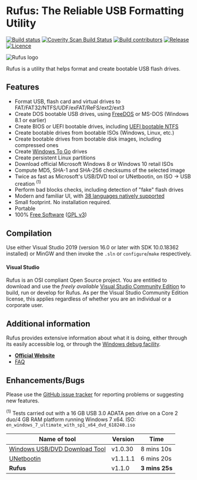 Rufus: The Reliable USB Formatting Utility
==========================================

[![Build status](https://img.shields.io/appveyor/ci/pbatard/rufus.svg?style=flat-square)](https://ci.appveyor.com/project/pbatard/rufus)
[![Coverity Scan Build Status](https://img.shields.io/coverity/scan/2172.svg?style=flat-square)](https://scan.coverity.com/projects/pbatard-rufus)
[![Build contributors](https://img.shields.io/github/contributors/pbatard/rufus.svg?style=flat-square)](https://github.com/pbatard/rufus/graphs/contributors)
[![Release](https://img.shields.io/github/release-pre/pbatard/rufus.svg?style=flat-square)](https://github.com/pbatard/rufus/releases)
[![Licence](https://img.shields.io/badge/license-GPLv3-blue.svg?style=flat-square)](https://www.gnu.org/licenses/gpl-3.0.en.html)

![Rufus logo](https://raw.githubusercontent.com/pbatard/rufus/master/res/icons/rufus-128.png)

Rufus is a utility that helps format and create bootable USB flash drives.

Features
--------

* Format USB, flash card and virtual drives to FAT/FAT32/NTFS/UDF/exFAT/ReFS/ext2/ext3
* Create DOS bootable USB drives, using [FreeDOS](https://www.freedos.org) or MS-DOS (Windows 8.1 or earlier)
* Create BIOS or UEFI bootable drives, including [UEFI bootable NTFS](https://github.com/pbatard/uefi-ntfs)
* Create bootable drives from bootable ISOs (Windows, Linux, etc.)
* Create bootable drives from bootable disk images, including compressed ones
* Create [Windows To Go](https://en.wikipedia.org/wiki/Windows_To_Go) drives
* Create persistent Linux partitions
* Download official Microsoft Windows 8 or Windows 10 retail ISOs
* Compute MD5, SHA-1 and SHA-256 checksums of the selected image
* Twice as fast as Microsoft's USB/DVD tool or UNetbootin, on ISO → USB creation <sup>(1)</sup>
* Perform bad blocks checks, including detection of "fake" flash drives
* Modern and familiar UI, with [38 languages natively supported](https://github.com/pbatard/rufus/wiki/FAQ#What_languages_are_natively_supported_by_Rufus)
* Small footprint. No installation required.
* Portable
* 100% [Free Software](https://www.gnu.org/philosophy/free-sw) ([GPL v3](https://www.gnu.org/licenses/gpl-3.0))

Compilation
-----------

Use either Visual Studio 2019 (version 16.0 or later with SDK 10.0.18362 installed) or MinGW and
then invoke the `.sln` or `configure`/`make` respectively.

#### Visual Studio
Rufus is an OSI compliant Open Source project. You are entitled to
download and use the *freely available* [Visual Studio Community Edition](https://www.visualstudio.com/vs/community/)
to build, run or develop for Rufus. As per the Visual Studio Community Edition license,
this applies regardless of whether you are an individual or a corporate user.

Additional information
----------------------

Rufus provides extensive information about what it is doing, either through its
easily accessible log, or through the [Windows debug facility](https://docs.microsoft.com/en-us/sysinternals/downloads/debugview).

* [__Official Website__](https://rufus.ie)
* [FAQ](https://github.com/pbatard/rufus/wiki/FAQ)

Enhancements/Bugs
-----------------

Please use the [GitHub issue tracker](https://github.com/pbatard/rufus/issues)
for reporting problems or suggesting new features.


<sup>(1)</sup> Tests carried out with a 16 GB USB 3.0 ADATA pen drive on a Core 2 duo/4 GB RAM platform running Windows 7 x64.
ISO: `en_windows_7_ultimate_with_sp1_x64_dvd_618240.iso`

| Name of tool | Version | Time |
| ------------ | ------- | ---- |
| [Windows USB/DVD Download Tool](https://www.microsoft.com/en-us/download/windows-usb-dvd-download-tool) | v1.0.30 | 8 mins 10s |
| [UNetbootin](https://unetbootin.github.io) | v1.1.1.1 | 6 mins 20s |
| **Rufus** | v1.1.0 | **3 mins 25s** |
